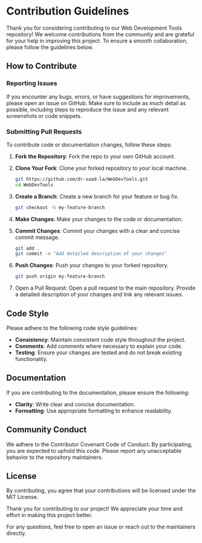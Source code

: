 # Contribution Guidelines

Thank you for considering contributing to our Web Development Tools repository! We welcome contributions from the community and are grateful for your help in improving this project. To ensure a smooth collaboration, please follow the guidelines below.

## How to Contribute

### Reporting Issues

If you encounter any bugs, errors, or have suggestions for improvements, please open an issue on GitHub. Make sure to include as much detail as possible, including steps to reproduce the issue and any relevant screenshots or code snippets.

### Submitting Pull Requests

To contribute code or documentation changes, follow these steps:

1. **Fork the Repository**: Fork the repo to your own GitHub account.

2. **Clone Your Fork**: Clone your forked repository to your local machine.
   ```sh
   git https://github.com/dr-saad-la/WebDevTools.git
   cd WebDevTools
   ```
3. **Create a Branch**: Create a new branch for your feature or bug fix.
   ```sh
   git checkout -b my-feature-branch
   ```
4. **Make Changes**: Make your changes to the code or documentation.
5. **Commit Changes**: Commit your changes with a clear and concise commit message.
   ```sh
   git add .
   git commit -m "Add detailed description of your changes"
   ```
6. **Push Changes**: Push your changes to your forked repository.
   ```sh
   git push origin my-feature-branch
   ```
7. Open a Pull Request: Open a pull request to the main repository. Provide a detailed description of your changes and link any relevant issues.

## Code Style

Please adhere to the following code style guidelines:

- **Consistency**: Maintain consistent code style throughout the project.
- **Comments**: Add comments where necessary to explain your code.
- **Testing**: Ensure your changes are tested and do not break existing functionality.

## Documentation

If you are contributing to the documentation, please ensure the following:

- **Clarity**: Write clear and concise documentation.
- **Formatting**: Use appropriate formatting to enhance readability.

## Community Conduct

We adhere to the Contributor Covenant Code of Conduct. By participating, you are expected to uphold this code. Please report any unacceptable behavior to the repository maintainers.

## License

By contributing, you agree that your contributions will be licensed under the MIT License.

Thank you for contributing to our project! We appreciate your time and effort in making this project better.

For any questions, feel free to open an issue or reach out to the maintainers directly.

